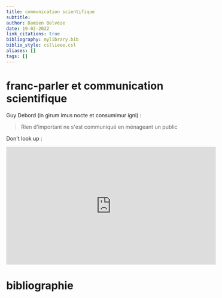 ```yaml
---
title: communication scientifique
subtitle:
author: Damien Belvèze
date: 19-02-2022
link_citations: true
bibliography: mylibrary.bib
biblio_style: csl\ieee.csl
aliases: []
tags: []
---
```


# franc-parler et communication scientifique

Guy Debord (in girum imus nocte et consumimur igni) : 
> Rien d'important ne s'est communiqué en ménageant un public

Don't look up : 
<iframe width="560" height="315" src="https://www.youtube.com/embed/nUaU59SpeEs" title="YouTube video player" frameborder="0" allow="accelerometer; autoplay; clipboard-write; encrypted-media; gyroscope; picture-in-picture" allowfullscreen></iframe>





# bibliographie

